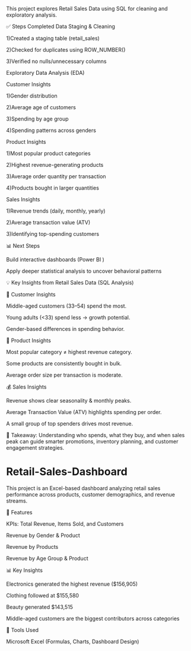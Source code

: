 This project explores Retail Sales Data using SQL for cleaning and exploratory analysis.

✅ Steps Completed
Data Staging & Cleaning

1)Created a staging table (retail_sales)

2)Checked for duplicates using ROW_NUMBER()

3)Verified no nulls/unnecessary columns

Exploratory Data Analysis (EDA)

Customer Insights

1)Gender distribution

2)Average age of customers

3)Spending by age group

4)Spending patterns across genders

Product Insights

1)Most popular product categories

2)Highest revenue-generating products

3)Average order quantity per transaction

4)Products bought in larger quantities

Sales Insights

1)Revenue trends (daily, monthly, yearly)

2)Average transaction value (ATV)

3)Identifying top-spending customers

📊 Next Steps

Build interactive dashboards (Power BI )

Apply deeper statistical analysis to uncover behavioral patterns

💡 Key Insights from Retail Sales Data (SQL Analysis)

👤 Customer Insights

Middle-aged customers (33–54) spend the most.

Young adults (<33) spend less → growth potential.

Gender-based differences in spending behavior.

🛒 Product Insights

Most popular category ≠ highest revenue category.

Some products are consistently bought in bulk.

Average order size per transaction is moderate.

💰 Sales Insights

Revenue shows clear seasonality & monthly peaks.

Average Transaction Value (ATV) highlights spending per order.

A small group of top spenders drives most revenue.

📌 Takeaway: Understanding who spends, what they buy, and when sales peak can guide smarter promotions, inventory planning, and customer engagement strategies.

# Retail-Sales-Dashboard

This project is an Excel-based dashboard analyzing retail sales performance across products, customer demographics, and revenue streams.

📌 Features

KPIs: Total Revenue, Items Sold, and Customers

Revenue by Gender & Product

Revenue by Products

Revenue by Age Group & Product

📊 Key Insights

Electronics generated the highest revenue ($156,905)

Clothing followed at $155,580

Beauty generated $143,515

Middle-aged customers are the biggest contributors across categories

🚀 Tools Used

Microsoft Excel (Formulas, Charts, Dashboard Design)

